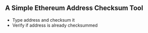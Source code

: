 ## A Simple Ethereum Address Checksum Tool

* Type address and checksum it
* Verify if address is already checksummed